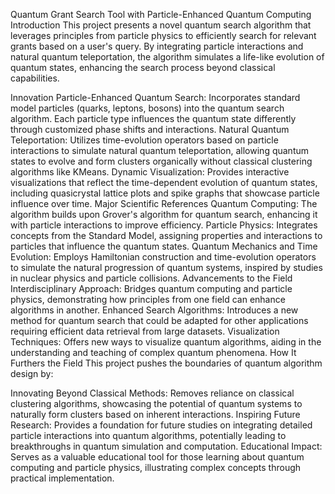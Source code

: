 Quantum Grant Search Tool with Particle-Enhanced Quantum Computing
Introduction
This project presents a novel quantum search algorithm that leverages principles from particle physics to efficiently search for relevant grants based on a user's query. By integrating particle interactions and natural quantum teleportation, the algorithm simulates a life-like evolution of quantum states, enhancing the search process beyond classical capabilities.

Innovation
Particle-Enhanced Quantum Search: Incorporates standard model particles (quarks, leptons, bosons) into the quantum search algorithm. Each particle type influences the quantum state differently through customized phase shifts and interactions.
Natural Quantum Teleportation: Utilizes time-evolution operators based on particle interactions to simulate natural quantum teleportation, allowing quantum states to evolve and form clusters organically without classical clustering algorithms like KMeans.
Dynamic Visualization: Provides interactive visualizations that reflect the time-dependent evolution of quantum states, including quasicrystal lattice plots and spike graphs that showcase particle influence over time.
Major Scientific References
Quantum Computing: The algorithm builds upon Grover's algorithm for quantum search, enhancing it with particle interactions to improve efficiency.
Particle Physics: Integrates concepts from the Standard Model, assigning properties and interactions to particles that influence the quantum states.
Quantum Mechanics and Time Evolution: Employs Hamiltonian construction and time-evolution operators to simulate the natural progression of quantum systems, inspired by studies in nuclear physics and particle collisions.
Advancements to the Field
Interdisciplinary Approach: Bridges quantum computing and particle physics, demonstrating how principles from one field can enhance algorithms in another.
Enhanced Search Algorithms: Introduces a new method for quantum search that could be adapted for other applications requiring efficient data retrieval from large datasets.
Visualization Techniques: Offers new ways to visualize quantum algorithms, aiding in the understanding and teaching of complex quantum phenomena.
How It Furthers the Field
This project pushes the boundaries of quantum algorithm design by:

Innovating Beyond Classical Methods: Removes reliance on classical clustering algorithms, showcasing the potential of quantum systems to naturally form clusters based on inherent interactions.
Inspiring Future Research: Provides a foundation for future studies on integrating detailed particle interactions into quantum algorithms, potentially leading to breakthroughs in quantum simulation and computation.
Educational Impact: Serves as a valuable educational tool for those learning about quantum computing and particle physics, illustrating complex concepts through practical implementation.
